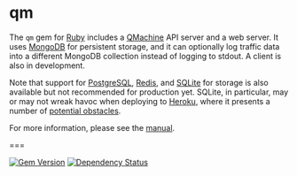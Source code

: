 qm
==


The `qm` gem for [Ruby](http://www.ruby-lang.org/) includes a
[QMachine](https://www.qmachine.org/) API server and a web server. It uses
[MongoDB](http://www.mongodb.org/) for persistent storage, and it can
optionally log traffic data into a different MongoDB collection instead of
logging to stdout. A client is also in development.

Note that support for [PostgreSQL](http://www.postgresql.org/),
[Redis](http://redis.io/), and [SQLite](https://www.sqlite.org/) for storage is
also available but not recommended for production yet. SQLite, in particular,
may or may not wreak havoc when deploying to [Heroku](https://www.heroku.com/),
where it presents a number of
[potential obstacles](https://devcenter.heroku.com/articles/sqlite3).

For more information, please see the
[manual](https://docs.qmachine.org/en/latest/ruby.html).

===

[![Gem Version](https://badge.fury.io/rb/qm.svg)](http://badge.fury.io/rb/qm) [![Dependency Status](https://gemnasium.com/qmachine/qm-ruby.png)](https://gemnasium.com/qmachine/qm-ruby)

